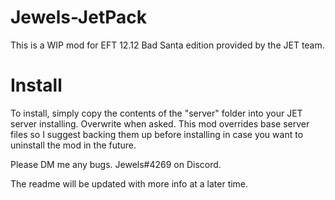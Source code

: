 # Jewels-JetPack
This is a WIP mod for EFT 12.12 Bad Santa edition provided by the JET team.

# Install
To install, simply copy the contents of the "server" folder into your JET server installing. Overwrite when asked. This mod overrides base server files so I suggest backing them up before installing in case you want to uninstall the mod in the future.

Please DM me any bugs. Jewels#4269 on Discord.

The readme will be updated with more info at a later time.
